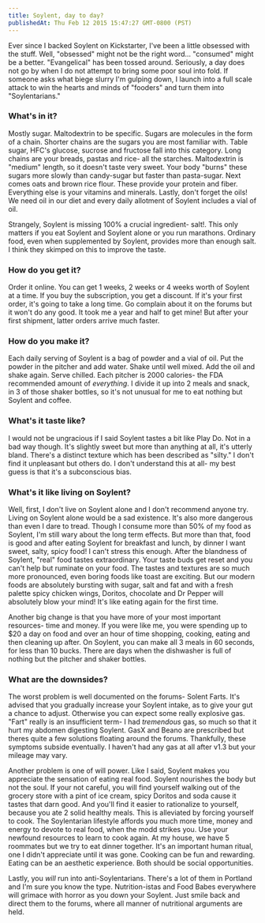 ```yaml
---
title: Soylent, day to day?
publishedAt: Thu Feb 12 2015 15:47:27 GMT-0800 (PST)
---
```


Ever since I backed Soylent on Kickstarter, I've been a little obsessed with the stuff. Well, "obsessed" might not be the right word... "consumed" might be a better. "Evangelical" has been tossed around. Seriously, a day does not go by when I do not attempt to bring some poor soul into fold. If someone asks what biege slurry I'm gulping down, I launch into a full scale attack to win the hearts and minds of "fooders" and turn them into "Soylentarians."

### What's in it?

Mostly sugar. Maltodextrin to be specific. Sugars are molecules in the form of a chain. Shorter chains are the sugars you are most familiar with. Table sugar, HFC's glucose, sucrose and fructose fall into this category. Long chains are your breads, pastas and rice- all the starches. Maltodextrin is "medium" length, so it doesn't taste very sweet. Your body "burns" these sugars more slowly than candy-sugar but faster than pasta-sugar. Next comes oats and brown rice flour. These provide your protein and fiber. Everything else is your vitamins and minerals. Lastly, don't forget the oils! We need oil in our diet and every daily allotment of Soylent includes a vial of oil.

Strangely, Soylent is missing 100% a crucial ingredient- salt!. This only matters if you eat Soylent and Soylent alone or you run marathons. Ordinary food, even when supplemented by Soylent, provides more than enough salt. I think they skimped on this to improve the taste.

### How do you get it?

Order it online. You can get 1 weeks, 2 weeks or 4 weeks worth of Soylent at a time. If you buy the subscription, you get a discount. If it's your first order, it's going to take a long time. Go complain about it on the forums but it won't do any good. It took me a year and half to get mine! But after your first shipment, latter orders arrive much faster.

### How do you make it?

Each daily serving of Soylent is a bag of powder and a vial of oil. Put the powder in the pitcher and add water. Shake until well mixed. Add the oil and shake again. Serve chilled. Each pitcher is 2000 calories- the FDA recommended amount of *everything*. I divide it up into 2 meals and snack, in 3 of those shaker bottles, so it's not unusual for me to eat nothing but Soylent and coffee.

### What's it taste like?

I would not be ungracious if I said Soylent tastes a bit like Play Do. Not in a bad way though. It's slightly sweet but more than anything at all, it's utterly bland. There's a distinct texture which has been described as "silty." I don't find it unpleasant but others do. I don't understand this at all- my best guess is that it's a subconscious bias.

### What's it like living on Soylent?

Well, first, I don't live on Soylent alone and I don't recommend anyone try. Living on Soylent alone would be a sad existence. It's also more dangerous than even I dare to tread. Though I consume more than 50% of my food as Soylent, I'm still wary about the long term effects. But more than that, food is good and after eating Soylent for breakfast and lunch, by dinner I want sweet, salty, spicy food! I can't stress this enough. After the blandness of Soylent, "real" food tastes extraordinary. Your taste buds get reset and you can't help but ruminate on your food. The tastes and textures are so much more pronounced, even boring foods like toast are exciting. But our modern foods are absolutely bursting with sugar, salt and fat and with a fresh palette spicy chicken wings, Doritos, chocolate and Dr Pepper will absolutely blow your mind! It's like eating again for the first time.

Another big change is that you have more of your most important resources- time and money. If you were like me, you were spending up to $20 a day on food and over an hour of time shopping, cooking, eating and then cleaning up after. On Soylent, you can make all 3 meals in 60 seconds, for less than 10 bucks. There are days when the dishwasher is full of nothing but the pitcher and shaker bottles.

### What are the downsides?

The worst problem is well documented on the forums- Solent Farts. It's advised that you gradually increase your Soylent intake, as to give your gut a chance to adjust. Otherwise you can expect some really explosive gas. "Fart" really is an insufficient term- I had *tremendous* gas, so much so that it hurt my abdomen digesting Soylent. GasX and Beano are prescribed but theres quite a few solutions floating around the forums. Thankfully, these symptoms subside eventually. I haven't had any gas at all after v1.3 but your mileage may vary.

Another problem is one of will power. Like I said, Soylent makes you appreciate the sensation of eating real food. Soylent nourishes the body but not the soul. If your not careful, you will find yourself walking out of the grocery store with a pint of ice cream, spicy Doritos and soda cause it tastes that darn good. And you'll find it easier to rationalize to yourself, because you ate 2 solid healthy meals. This is alleviated by forcing yourself to cook. The Soylentarian lifestyle affords you much more time, money and energy to devote to real food, when the modd strikes you. Use your newfound resources to learn to cook again. At my house, we have 5 roommates but we try to eat dinner together. It's an important human ritual, one I didn't appreciate until it was gone. Cooking can be fun and rewarding. Eating can be an aesthetic experience. Both should be social opportunities.

Lastly, you *will* run into anti-Soylentarians. There's a lot of them in Portland and I'm sure you know the type. Nutrition-istas and Food Babes everywhere will grimace with horror as you down your Soylent. Just smile back and direct them to the forums, where all manner of nutritional arguments are held.
